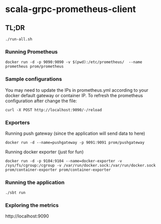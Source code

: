 # scala-grpc-prometheus-client

## TL;DR
```
./run-all.sh
```

### Running Prometheus

```
docker run -d -p 9090:9090 -v $(pwd):/etc/prometheus/  --name prometheus prom/prometheus
```

### Sample configurations

You may need to update the IPs in prometheus.yml according to your docker default gateway or container IP.
To refresh the prometheus configuration after change the file:

```
curl -X POST http://localhost:9090/-/reload
```

### Exporters

Running  push gateway (since the application will send data to here)
```
docker run -d --name=pushgateway -p 9091:9091 prom/pushgateway
```

Running docker exporter (just for fun)

```
docker run -d -p 9104:9104 --name=docker-exporter -v /sys/fs/cgroup:/cgroup -v /var/run/docker.sock:/var/run/docker.sock prom/container-exporter prom/container-exporter
```

### Running the application

```
./sbt run
```

### Exploring the metrics

http://localhost:9090

